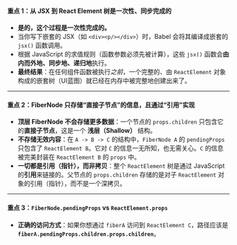 #### 重点 1：从 JSX 到 React Element 树是一次性、同步完成的

- **是的，这个过程是一次性完成的。**
- 当你写下嵌套的 JSX（如 `<div><p/></div>`）时，Babel 会将其编译成嵌套的 `jsx()` 函数调用。
- 根据 JavaScript 的求值规则（函数参数必须先被计算），这些 `jsx()` 函数会**由内而外地、同步地、递归地**执行。
- **最终结果**：在任何组件函数被执行*之前*，一个完整的、由 `ReactElement` 对象构成的嵌套树（UI蓝图）就已经在内存中被完整地创建出来了。

---

#### 重点 2：FiberNode 只存储“直接子节点”的信息，且通过“引用”实现

- **顶层 FiberNode 不会存储更多数据**：一个节点的 `props.children` 只包含它的**直接子节点**，这是一个 **浅层（Shallow）** 结构。
- **不存储无效内容**：在 `A -> B -> C` 的结构中，`FiberNode A` 的 `pendingProps` 只包含了 `ReactElement B`。它对 `C` 的信息一无所知，也无需关心。`C` 的信息被完美封装在 `ReactElement B` 的 `props` 中。
- **一切都是引用（指针），而非拷贝**：整个 `ReactElement` 树是通过 JavaScript 的**引用**来链接的。父节点的 `props.children` 存储的是对子 `ReactElement` 对象的引用（指针），而不是一个深拷贝。

---

#### 重点 3：`FiberNode.pendingProps` vs `ReactElement.props`

- **正确的访问方式**：如果你想通过 `fiberA` 访问到 `ReactElement C`，路径应该是 **`fiberA.pendingProps.children.props.children`**。
